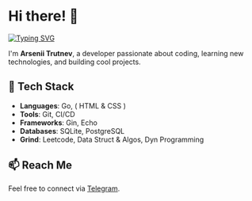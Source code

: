 # Hi there! 👋  

[![Typing SVG](https://readme-typing-svg.demolab.com?font=Fira+Code&pause=1000&width=435&lines=sleep+eat+code+repeat)](https://git.io/typing-svg)  

I'm **Arsenii Trutnev**, a developer passionate about coding, learning new technologies, and building cool projects.  

## 🔧 Tech Stack  
- **Languages**: Go, ( HTML & CSS )
- **Tools**: Git, CI/CD
- **Frameworks**: Gin, Echo
- **Databases**: SQLite, PostgreSQL
- **Grind**: Leetcode, Data Struct & Algos, Dyn Programming 

## 📫 Reach Me  
Feel free to connect via [Telegram](https://t.me/JavaGovnoCoder).  
